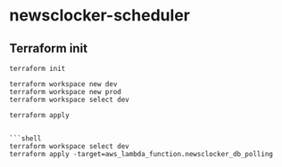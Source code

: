 # newsclocker-scheduler



## Terraform init
```shell
terraform init

terraform workspace new dev
terraform workspace new prod
terraform workspace select dev
```

```shell
terraform apply


```shell
terraform workspace select dev
terraform apply -target=aws_lambda_function.newsclocker_db_polling
```